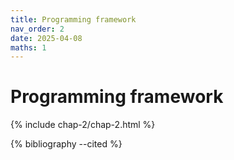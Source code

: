 ```yaml
---
title: Programming framework
nav_order: 2
date: 2025-04-08
maths: 1
---
```


# Programming framework

{% include chap-2/chap-2.html %}

{% bibliography --cited %}
